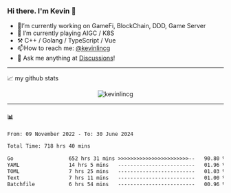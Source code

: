 ### Hi there. I'm Kevin 👋

- 🔭I’m currently working on GameFi, BlockChain, DDD, Game Server
- 🌱 I’m currently playing AIGC / K8S
-   :hammer_and_pick: C++ / Golang / TypeScript / Vue
- 📫How to reach me: [@kevinlincg](https://twitter.com/kevinlincg) 
-   :thought_balloon: Ask me anything at [Discussions](https://github.com/kevinlincg/kevinlincg/issues/new)!

---

📈 my github stats

<p align="center"> <img src="https://github-readme-stats-ouuan.vercel.app/api?username=kevinlincg&theme=dark&show_icons=true&count_private=true" alt="kevinlincg" />

---

#### :bar_chart: 

<!--START_SECTION:waka-->

```txt
From: 09 November 2022 - To: 30 June 2024

Total Time: 718 hrs 40 mins

Go                  652 hrs 31 mins >>>>>>>>>>>>>>>>>>>>>>>--   90.80 %
YAML                14 hrs 5 mins   -------------------------   01.96 %
TOML                7 hrs 25 mins   -------------------------   01.03 %
Text                7 hrs 11 mins   -------------------------   01.00 %
Batchfile           6 hrs 54 mins   -------------------------   00.96 %
```

<!--END_SECTION:waka-->
